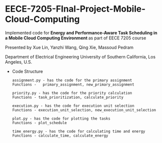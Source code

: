 # EECE-7205-FInal-Project-Mobile-Cloud-Computing

Implemented code for <b> Energy and Performance-Aware Task Scheduling in a Mobile Cloud Computing Environment </b> as part of EECE 7205 course

Presented by
Xue Lin, Yanzhi Wang, Qing Xie, Massoud Pedram

Department of Electrical Engineering University of Southern California, Los Angeles, U.S.


- Code Structure

      assignment.py - has the code for the primary assignment
      Functions -   primary_assignment, new_primary_assignment

      priority.py - has the code for the priority calculation
      Functions - task_prioritization, calculate_priority

      execution.py - has the code for execution unit selection
      Functions - execution_unit_selection, new_execution_unit_selection

      plot.py - has the code for plotting the tasks
      Functions - plot_schedule

      time_energy.py - has the code for calculating time and energy
      Functions - calculate_time, calculate_energy
